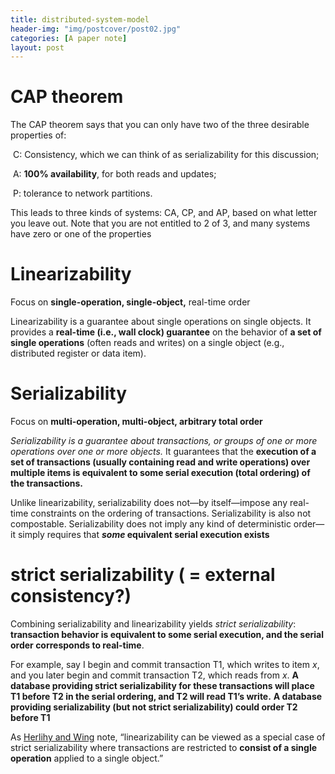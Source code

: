 ```yaml
---
title: distributed-system-model
header-img: "img/postcover/post02.jpg"
categories: [A paper note]
layout: post
---
```


# CAP theorem

The CAP theorem says that you can only have two of the three desirable properties of: 

​		C: Consistency, which we can think of as serializability for this discussion; 

​		A: **100% availability**, for both reads and updates; 

​		P: tolerance to network partitions. 

This leads to three kinds of systems: CA, CP, and AP, based on what letter you leave out. Note that you are not entitled to 2 of 3, and many systems have zero or one of the properties

# Linearizability 

Focus on **single-operation, single-object,** real-time order

Linearizability is a guarantee about single operations on single objects. It provides a **real-time (i.e., wall clock) guarantee** on the behavior of **a set of single operations** (often reads and writes) on a single object (e.g., distributed register or data item).

# Serializability

Focus on **multi-operation, multi-object, arbitrary total order**

*Serializability is a guarantee about transactions, or groups of one or more operations over one or more objects.* It guarantees that the **execution of a set of transactions (usually containing read and write operations) over multiple items is equivalent to some serial execution (total ordering) of the transactions.**

Unlike linearizability, serializability does not—by itself—impose any real-time constraints on the ordering of transactions. Serializability is also not compostable. Serializability does not imply any kind of deterministic order—it simply requires that ***some* equivalent serial execution exists**

# strict serializability ( = external consistency?)

Combining serializability and linearizability yields *strict serializability*: **transaction behavior is equivalent to some serial execution, and the serial order corresponds to real-time**. 

For example, say I begin and commit transaction T1, which writes to item *x*, and you later begin and commit transaction T2, which reads from *x*. **A database providing strict serializability for these transactions will place T1 before T2 in the serial ordering, and T2 will read T1’s write.** **A database providing serializability (but not strict serializability) could order T2 before T1**

As [Herlihy and Wing](http://cs.brown.edu/~mph/HerlihyW90/p463-herlihy.pdf) note, “linearizability can be viewed as a special case of strict serializability where transactions are restricted to **consist of a single operation** applied to a single object.”









